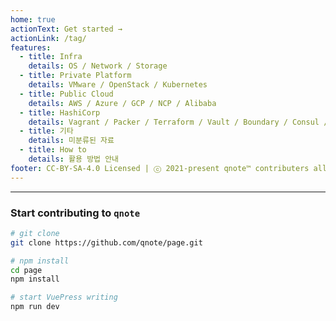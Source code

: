 ```yaml
---
home: true
actionText: Get started →
actionLink: /tag/
features:
  - title: Infra
    details: OS / Network / Storage
  - title: Private Platform
    details: VMware / OpenStack / Kubernetes
  - title: Public Cloud
    details: AWS / Azure / GCP / NCP / Alibaba
  - title: HashiCorp
    details: Vagrant / Packer / Terraform / Vault / Boundary / Consul / Nomad / Waypoint
  - title: 기타
    details: 미분류된 자료
  - title: How to
    details: 활용 방법 안내
footer: CC-BY-SA-4.0 Licensed | ⓒ 2021-present qnote™ contributers all rights reserved.
---
```

---
### Start contributing to `qnote`
```sh
# git clone
git clone https://github.com/qnote/page.git

# npm install
cd page
npm install

# start VuePress writing
npm run dev
```